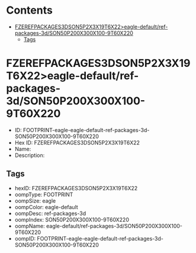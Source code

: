 



Contents
========

* [FZEREFPACKAGES3DSON5P2X3X19T6X22>eagle-default/ref-packages-3d/SON50P200X300X100-9T60X220](#fzerefpackages3dson5p2x3x19t6x22eagle-defaultref-packages-3dson50p200x300x100-9t60x220)
	* [Tags](#tags)

# FZEREFPACKAGES3DSON5P2X3X19T6X22>eagle-default/ref-packages-3d/SON50P200X300X100-9T60X220

- ID: FOOTPRINT-eagle-eagle-default-ref-packages-3d-SON50P200X300X100-9T60X220
- Hex ID: FZEREFPACKAGES3DSON5P2X3X19T6X22
- Name: 
- Description: 

## Tags

- hexID: FZEREFPACKAGES3DSON5P2X3X19T6X22
- oompType: FOOTPRINT
- oompSize: eagle
- oompColor: eagle-default
- oompDesc: ref-packages-3d
- oompIndex: SON50P200X300X100-9T60X220
- oompName: eagle-default/ref-packages-3d/SON50P200X300X100-9T60X220
- oompID: FOOTPRINT-eagle-eagle-default-ref-packages-3d-SON50P200X300X100-9T60X220
